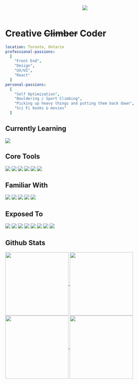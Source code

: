 <header>
  <img align="center" src="https://capsule-render.vercel.app/api?type=slice&color=265cff&fontColor=f7f9ff&text=Sleep%20Ice%20Eat%20Code%20Live%20Repeat&animation=fadeIn&fontSize=25&fontAlign=79&rotate=8&fontAlignY=40"/>
</header>
<h1>Creative <del>Climber</del> Coder</h1>

```yaml
location: Toronto, Ontario
professional-passions:
  [
    "Front End",
    "Design",
    "UX/UI",
    "React"
  ]
personal-passions: 
  [
    "Self Optimization",
    "Bouldering / Sport Climbing",
    "Picking up heavy things and putting them back down",
    "Sci Fi books & movies"
  ]
```

<div>
  <h2>Currently Learning</h2>
  <img src="https://img.shields.io/badge/styled--components-DB7093?style=for-the-badge&logo=styled-components&logoColor=white"/>
</div>
<div>
  <h2>Core Tools</h2>
  <img src="https://img.shields.io/badge/javascript-%23323330.svg?style=for-the-badge&logo=javascript&logoColor=%23F7DF1E"/>
  <img src="https://img.shields.io/badge/react-%2320232a.svg?style=for-the-badge&logo=react&logoColor=%2361DAFB"/>
  <img src="https://img.shields.io/badge/css3-%231572B6.svg?style=for-the-badge&logo=css3&logoColor=white"/>
  <img src="https://img.shields.io/badge/html5-%23E34F26.svg?style=for-the-badge&logo=html5&logoColor=white"/>
  <img src="https://img.shields.io/badge/git-%23F05033.svg?style=for-the-badge&logo=git&logoColor=white"/>
  <img src="https://img.shields.io/badge/figma-%23F24E1E.svg?style=for-the-badge&logo=figma&logoColor=white"/>
</div>
<div>
  <h2>Familiar With</h2>
  <img src="https://img.shields.io/badge/typescript-%23007ACC.svg?style=for-the-badge&logo=typescript&logoColor=white"/>
  <img src="https://img.shields.io/badge/node.js-6DA55F?style=for-the-badge&logo=node.js&logoColor=white"/>
  <img src="https://img.shields.io/badge/express.js-%23404d59.svg?style=for-the-badge&logo=express&logoColor=%2361DAFB"/>
  <img src="https://img.shields.io/badge/MUI-%230081CB.svg?style=for-the-badge&logo=mui&logoColor=white"/>
  <img src="https://img.shields.io/badge/postgres-%23316192.svg?style=for-the-badge&logo=postgresql&logoColor=white"/>
</div>
<div>
<h2>Exposed To</h2>
<img src="https://img.shields.io/badge/Amazon_AWS-FF9900?style=for-the-badge&logo=amazonaws&logoColor=white"/>
<img src="https://img.shields.io/badge/ruby-%23CC342D.svg?style=for-the-badge&logo=ruby&logoColor=white"/>
<img src="https://img.shields.io/badge/rails-%23CC0000.svg?style=for-the-badge&logo=ruby-on-rails&logoColor=white"/>
<img src="https://img.shields.io/badge/redux-%23593d88.svg?style=for-the-badge&logo=redux&logoColor=white"/>
<img src="https://img.shields.io/badge/-Storybook-FF4785?style=for-the-badge&logo=storybook&logoColor=white"/>
<img src="https://img.shields.io/badge/-cypress-%23E5E5E5?style=for-the-badge&logo=cypress&logoColor=058a5e"/>
<img src="https://img.shields.io/badge/-jest-%23C21325?style=for-the-badge&logo=jest&logoColor=white"/>
<img src="https://img.shields.io/badge/-mocha-%238D6748?style=for-the-badge&logo=mocha&logoColor=white"/>
</div>













<h2>Github Stats</h2>
<a href="https://github.com/JCPenne/github-readme-stats#gh-dark-mode-only">
  <img align="center" src="https://github-readme-stats.vercel.app/api?username=JCPenne&title_color=f7f9ff&icon_color=265cff&ring_color=265cff&text_color=f7f9ff&border_color=265cff&show_icons=true&custom_title=My%20Humble%20Contributions&theme=transparent" height=200 />
</a>
<a href="https://github.com/JCpenne/github-readme-stats#gh-dark-mode-only">
  <img align="center" src="https://github-readme-stats.vercel.app/api/top-langs/?username=JCPenne&layout=compact&title_color=f7f9ff&text_color=f7f9ff&border_color=265cff&custom_title=Languages%20I%20Love&theme=transparent" height=200 />
</a>

<a href="https://github.com/JCPenne/github-readme-stats#gh-light-mode-only">
  <img align="center" src="https://github-readme-stats.vercel.app/api?username=JCPenne&title_color=0b2471&text_color=265cff&icon_color=0b2471&ring_color=0b2471&border_color=265cff&show_icons=true&custom_title=My%20Humble%20Contributions&theme=transparent" height=200/>
</a>
<a href="https://github.com/JCPenne/github-readme-stats#gh-light-mode-only">
  <img align="center" src="https://github-readme-stats.vercel.app/api/top-langs/?username=JCPenne&layout=compact&title_color=0b2471&border_color=265cff&text_color=265cff&custom_title=Languages%20I%20Love&theme=transparent" height=200/>
</a>
